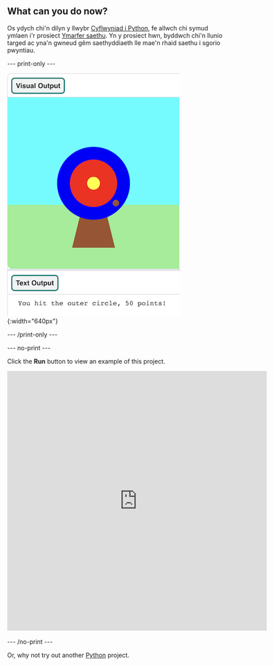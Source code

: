 ## What can you do now?

Os ydych chi'n dilyn y llwybr [Cyflwyniad i Python](https://projects.raspberrypi.org/en/raspberrypi/python-intro), fe allwch chi symud ymlaen i'r prosiect [Ymarfer saethu](https://projects.raspberrypi.org/en/projects/target-practice). Yn y prosiect hwn, byddwch chi'n llunio targed ac yna'n gwneud gêm saethyddiaeth lle mae'n rhaid saethu i sgorio pwyntiau.

--- print-only ---

![An archery target with a hit point on the outer circle. The text 'You hit the outer circle, 50 points!' is displayed underneath](images/blue-points.png){:width="640px"}

--- /print-only ---

--- no-print ---

Click the **Run** button to view an example of this project.

<iframe src="https://editor.raspberrypi.org/en/embed/viewer/target-practice-solution" width="600" height="600" frameborder="0" marginwidth="0" marginheight="0" allowfullscreen>
</iframe>

--- /no-print ---

Or, why not try out another [Python](https://projects.raspberrypi.org/en/projects?software%5B%5D=python) project.


